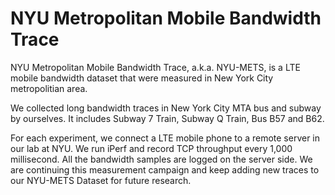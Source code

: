 # NYU Metropolitan Mobile Bandwidth Trace 
NYU Metropolitan Mobile Bandwidth Trace, a.k.a. NYU-METS, is a LTE mobile bandwidth dataset that were measured in New York City metropolitian area.



We collected long bandwidth traces in New York City MTA bus and subway by ourselves.
It includes Subway 7 Train, Subway Q Train, Bus B57 and B62. 

For each experiment, we connect a LTE mobile phone to a remote server in our lab at NYU. 
We run iPerf and record TCP throughput every 1,000 millisecond. All the bandwidth samples are logged on the server side. We are continuing this measurement campaign and keep adding new traces to our NYU-METS Dataset for future research.
